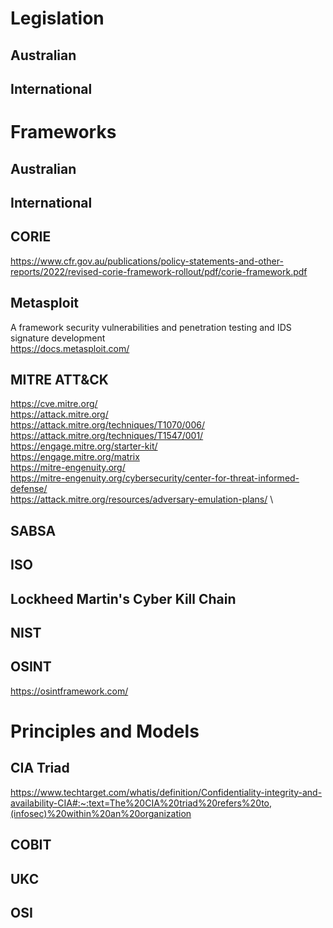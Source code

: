 # Legislation

## Australian

## International

# Frameworks

## Australian

## International

## CORIE

https://www.cfr.gov.au/publications/policy-statements-and-other-reports/2022/revised-corie-framework-rollout/pdf/corie-framework.pdf

## Metasploit

A framework security vulnerabilities and penetration testing and IDS signature development \
https://docs.metasploit.com/

## MITRE ATT&CK

https://cve.mitre.org/ \
https://attack.mitre.org/ \
https://attack.mitre.org/techniques/T1070/006/ \
https://attack.mitre.org/techniques/T1547/001/ \
https://engage.mitre.org/starter-kit/ \
https://engage.mitre.org/matrix \
https://mitre-engenuity.org/ \
https://mitre-engenuity.org/cybersecurity/center-for-threat-informed-defense/ \
https://attack.mitre.org/resources/adversary-emulation-plans/ \

## SABSA

## ISO

## Lockheed Martin's Cyber Kill Chain

## NIST

## OSINT

https://osintframework.com/

# Principles and Models

## CIA Triad

https://www.techtarget.com/whatis/definition/Confidentiality-integrity-and-availability-CIA#:~:text=The%20CIA%20triad%20refers%20to,(infosec)%20within%20an%20organization

## COBIT

## UKC

## OSI
